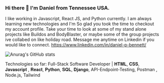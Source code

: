 ### Hi there 👋 I'm Daniel from Tennessee USA.

I like working in Javascript, React JS, and Python currently. I am always learning new technologies and I'm So glad you took the time to checkout my account profile. Take your time to look at some of my stand alone projects like Buildos and BodyBlaster, or maybe some of the group projects ive collabed on like holiday road. Message me anytime on Linkedin if you would like to connect. https://www.linkedin.com/in/daniel-p-bennett/

![Anurag's GitHub stats](https://github-readme-stats.vercel.app/api?username=Daniel-Bennett777&show_icons=true&theme=transparent)

Technologies so far: Full-Stack Software Developer | 𝐇𝐓𝐌𝐋, 𝐂𝐒𝐒, 𝐉𝐚𝐯𝐚𝐬𝐜𝐫𝐢𝐩𝐭 , 𝐑𝐞𝐚𝐜𝐭, 𝐏𝐲𝐭𝐡𝐨𝐧, 𝐒𝐐𝐋, 𝐃𝐣𝐚𝐧𝐠𝐨, API-Endpoint-Testing,
Postman , Node.js, Tailwind 
